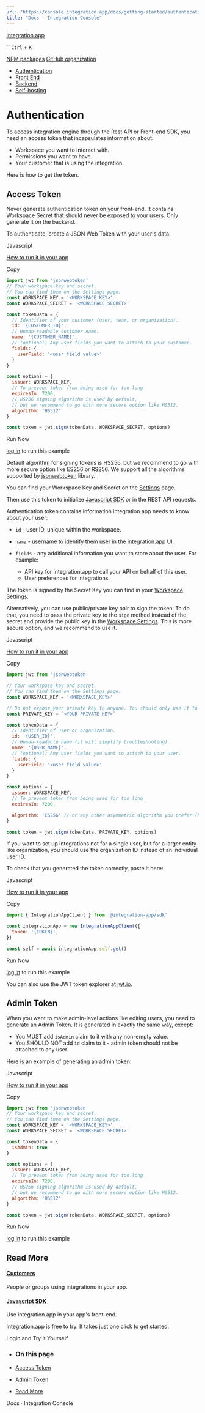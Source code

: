 ```yaml
---
url: "https://console.integration.app/docs/getting-started/authentication"
title: "Docs · Integration Console"
---
```


[Integration.app](https://integration.app/)

`` `Ctrl` + `K`

[NPM packages](https://www.npmjs.com/~integration.app) [GitHub organization](https://github.com/integration-app)

- [Authentication](https://console.integration.app/docs/getting-started/authentication)
- [Front End](https://console.integration.app/docs/getting-started/front-end)
- [Backend](https://console.integration.app/docs/getting-started/backend)
- [Self-hosting](https://console.integration.app/docs/getting-started/self-hosting)

# Authentication

To access integration engine through the Rest API or Front-end SDK, you need an access token that incapsulates information about:

- Workspace you want to interact with.
- Permissions you want to have.
- Your customer that is using the integration.

Here is how to get the token.

## Access Token

Never generate authentication token on your front-end.
It contains Workspace Secret that should never be exposed to your users.
Only generate it on the backend.

To authenticate, create a JSON Web Token with your user's data:

Javascript

[How to run it in your app](https://console.integration.app/docs/getting-started/front-end/javascript)

Copy

```javascript
import jwt from 'jsonwebtoken'
// Your workspace key and secret.
// You can find them on the Settings page.
const WORKSPACE_KEY = '<WORKSPACE_KEY>'
const WORKSPACE_SECRET = '<WORKSPACE_SECRET>'

const tokenData = {
  // Identifier of your customer (user, team, or organization).
  id: '{CUSTOMER_ID}',
  // Human-readable customer name.
  name: '{CUSTOMER_NAME}',
  // (optional) Any user fields you want to attach to your customer.
  fields: {
    userField: '<user field value>'
  }
}

const options = {
  issuer: WORKSPACE_KEY,
  // To prevent token from being used for too long
  expiresIn: 7200,
  // HS256 signing algorithm is used by default,
  // but we recommend to go with more secure option like HS512.
  algorithm: 'HS512'
}

const token = jwt.sign(tokenData, WORKSPACE_SECRET, options)
```

Run Now

[log in](https://console.integration.app/login?returnTo=https%3A%2F%2Fconsole.integration.app%2Fdocs%2Fgetting-started%2Fauthentication) to run this example

Default algorithm for signing tokens is HS256, but we recommend to go with more secure option like ES256 or RS256.
We support all the algorithms supported by [jsonwebtoken](https://github.com/auth0/node-jsonwebtoken#algorithms-supported) library.

You can find your Workspace Key and Secret on the [Settings](https://console.integration.app/w/0/settings) page.

Then use this token to initialize [Javascript SDK](https://console.integration.app/docs/getting-started/front-end/javascript) or in the REST API requests.

Authentication token contains information integration.app needs to know about your user:

- `id` \- user ID, unique within the workspace.
- `name` \- username to identify them user in the integration.app UI.
- `fields` \- any additional information you want to store about the user. For example:

  - API key for integration.app to call your API on behalf of this user.
  - User preferences for integrations.

The token is signed by the Secret Key you can find in your [Workspace Settings](https://console.integration.app/w/0/settings).

Alternatively, you can use public/private key pair to sign the token. To do that, you need to pass the private key to the `sign` method instead of the secret
and provide the public key in the [Workspace Settings](https://console.integration.app/w/0/settings). This is more secure option, and we recommend to use it.

Javascript

[How to run it in your app](https://console.integration.app/docs/getting-started/front-end/javascript)

Copy

```javascript
import jwt from 'jsonwebtoken'

// Your workspace key and secret.
// You can find them on the Settings page.
const WORKSPACE_KEY = '<WORKSPACE_KEY>'

// Do not expose your private key to anyone. You should only use it to sign tokens.
const PRIVATE_KEY = `<YOUR PRIVATE KEY>`

const tokenData = {
  // Identifier of user or organization.
  id: '{USER_ID}',
  // Human-readable name (it will simplify troubleshooting)
  name: '{USER_NAME}',
  // (optional) Any user fields you want to attach to your user.
  fields: {
    userField: '<user field value>'
  }
}

const options = {
  issuer: WORKSPACE_KEY,
  // To prevent token from being used for too long
  expiresIn: 7200,

  algorithm: 'ES256' // or any other asymmetric algorithm you prefer (RS*, ES*, PS*)
}

const token = jwt.sign(tokenData, PRIVATE_KEY, options)
```

If you want to set up integrations not for a single user, but for a larger entity like organization,
you should use the organization ID instead of an individual user ID.

To check that you generated the token correctly, paste it here:

Javascript

[How to run it in your app](https://console.integration.app/docs/getting-started/front-end/javascript)

Copy

```javascript
import { IntegrationAppClient } from '@integration-app/sdk'

const integrationApp = new IntegrationAppClient({
  token: '{TOKEN}',
})

const self = await integrationApp.self.get()
```

Run Now

[log in](https://console.integration.app/login?returnTo=https%3A%2F%2Fconsole.integration.app%2Fdocs%2Fgetting-started%2Fauthentication) to run this example

You can also use the JWT token explorer at [jwt.io](https://jwt.io/).

## Admin Token

When you want to make admin-level actions like editing users, you need to generate an Admin Token. It is generated in exactly the same way, except:

- You MUST add `isAdmin` claim to it with any non-empty value.
- You SHOULD NOT add `id` claim to it - admin token should not be attached to any user.

Here is an example of generating an admin token:

Javascript

[How to run it in your app](https://console.integration.app/docs/getting-started/front-end/javascript)

Copy

```javascript
import jwt from 'jsonwebtoken'
// Your workspace key and secret.
// You can find them on the Settings page.
const WORKSPACE_KEY = '<WORKSPACE_KEY>'
const WORKSPACE_SECRET = '<WORKSPACE_SECRET>'

const tokenData = {
  isAdmin: true
}

const options = {
  issuer: WORKSPACE_KEY,
  // To prevent token from being used for too long
  expiresIn: 7200,
  // HS256 signing algorithm is used by default,
  // but we recommend to go with more secure option like HS512.
  algorithm: 'HS512'
}

const token = jwt.sign(tokenData, WORKSPACE_SECRET, options)
```

Run Now

[log in](https://console.integration.app/login?returnTo=https%3A%2F%2Fconsole.integration.app%2Fdocs%2Fgetting-started%2Fauthentication) to run this example

## Read More

#### [Customers](https://console.integration.app/docs/membrane/customers/customers)

People or groups using integrations in your app.

#### [Javascript SDK](https://console.integration.app/docs/getting-started/front-end/javascript)

Use integration.app in your app's front-end.

Integration.app is free to try. It takes just one click to get started.

Login and Try it Yourself

- ### On this page

- [Access Token](https://console.integration.app/docs/getting-started/authentication#access-token)
- [Admin Token](https://console.integration.app/docs/getting-started/authentication#admin-token)
- [Read More](https://console.integration.app/docs/getting-started/authentication#read-more)

Docs · Integration Console